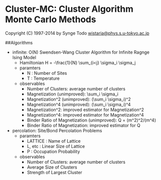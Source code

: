 # Cluster-MC: Cluster Algorithm Monte Carlo Methods

Copyright (C) 1997-2014 by Synge Todo <wistaria@phys.s.u-tokyo.ac.jp>

##Algorithms


* infinite: O(N) Swendsen-Wang Cluster Algorithm for Infinite Ragnge Ising Model
    * Hamiltonian
        H = -\frac{1}{N} \sum_{i<j} \sigma_i \sigma_j
    * paramters
        * N : Number of Sites
        * T : Temperature
    * observables
        * Number of Clusters: average number of clusters
        * Magnetization (unimproved): \sum_i \sigma_i
        * Magnetization^2 (unimproved): (\sum_i \sigma_i)^2
        * Magnetization^4 (unimproved): (\sum_i \sigma_i)^4
        * Magnetization^2: improved estimator for Magnetization^2
        * Magnetization^4: improved estimator for Magnetization^4
        * Binder Ratio of Magnetization (unimproved): Q = (m^2)^2/(m^4)
        * Binder Ratio of Magnetization: improved estimator for Q
* percolation: Site/Bond Percolation Problems
    * paramters
        * LATTICE : Name of Lattice
        * L, etc : Linear Size of Lattice
        * P : Occupation Probability
    * observables
        * Number of Clusters: average number of clusters
        * Average Size of Clusters
        * Strength of Largest Cluster